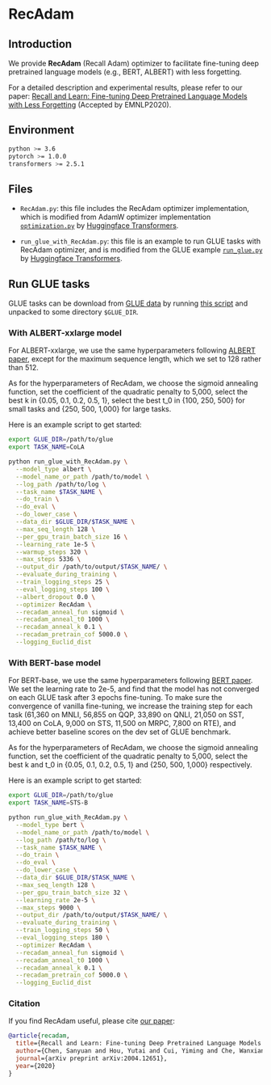 # RecAdam

## Introduction

We provide **RecAdam** (Recall Adam) optimizer to facilitate fine-tuning deep pretrained language models (e.g., BERT, ALBERT) with less forgetting.

For a detailed description and experimental results, please refer to our paper: [Recall and Learn: Fine-tuning Deep Pretrained Language Models with Less Forgetting](https://arxiv.org/abs/2004.12651) (Accepted by EMNLP2020).

## Environment

```bash
python >= 3.6
pytorch >= 1.0.0
transformers >= 2.5.1
```
## Files

- `RecAdam.py`: this file includes the RecAdam optimizer implementation, 
which is modified from AdamW optimizer implementation [`optimization.py`](https://github.com/huggingface/transformers/blob/master/src/transformers/optimization.py) by [Huggingface Transformers](https://github.com/huggingface/transformers).

- `run_glue_with_RecAdam.py`: this file is an example to run GLUE tasks with RecAdam optimizer,
and is modified from the GLUE example [`run_glue.py`](https://github.com/huggingface/transformers/blob/c44a17db1b87e31ad4c232e48d19a2700e8b690d/examples/run_glue.py) by [Huggingface Transformers](https://github.com/huggingface/transformers). 

## Run GLUE tasks

GLUE tasks can be download from
[GLUE data](https://gluebenchmark.com/tasks) by running
[this script](https://gist.github.com/W4ngatang/60c2bdb54d156a41194446737ce03e2e)
and unpacked to some directory `$GLUE_DIR`.

### With ALBERT-xxlarge model

For ALBERT-xxlarge, we use the same hyperparameters following [ALBERT paper](https://arxiv.org/pdf/1909.11942.pdf),
except for the maximum sequence length, which we set to 128 rather than 512.

As for the hyperparameters of RecAdam, 
we choose the sigmoid annealing function,
set the coefficient of the quadratic penalty to 5,000, 
select the best k in \{0.05, 0.1, 0.2, 0.5, 1\},
select the best t_0 in \{100, 250, 500\} for small tasks and \{250, 500, 1,000} for large tasks.

Here is an example script to get started:
```bash
export GLUE_DIR=/path/to/glue
export TASK_NAME=CoLA

python run_glue_with_RecAdam.py \
  --model_type albert \
  --model_name_or_path /path/to/model \
  --log_path /path/to/log \
  --task_name $TASK_NAME \
  --do_train \
  --do_eval \
  --do_lower_case \
  --data_dir $GLUE_DIR/$TASK_NAME \
  --max_seq_length 128 \
  --per_gpu_train_batch_size 16 \
  --learning_rate 1e-5 \
  --warmup_steps 320 \
  --max_steps 5336 \
  --output_dir /path/to/output/$TASK_NAME/ \
  --evaluate_during_training \
  --train_logging_steps 25 \
  --eval_logging_steps 100 \
  --albert_dropout 0.0 \
  --optimizer RecAdam \
  --recadam_anneal_fun sigmoid \
  --recadam_anneal_t0 1000 \
  --recadam_anneal_k 0.1 \
  --recadam_pretrain_cof 5000.0 \
  --logging_Euclid_dist 
```

### With BERT-base model

For BERT-base, we use the same hyperparameters following [BERT paper](https://arxiv.org/pdf/1810.04805.pdf).
We set the learning rate to 2e-5, and find that the model has not converged on each GLUE task after 3 epochs fine-tuning.
To make sure the convergence of vanilla fine-tuning, we increase the training step for each task 
(61,360 on MNLI, 56,855 on QQP, 33,890 on QNLI, 21,050 on SST, 13,400 on CoLA, 9,000 on STS, 11,500 on MRPC, 7,800 on RTE),
 and achieve better baseline scores on the dev set of GLUE benchmark.  

As for the hyperparameters of RecAdam, 
we choose the sigmoid annealing function,
set the coefficient of the quadratic penalty to 5,000, 
select the best k and t_0 in \{0.05, 0.1, 0.2, 0.5, 1\} and \{250, 500, 1,000\} respectively. 

Here is an example script to get started:
```bash
export GLUE_DIR=/path/to/glue
export TASK_NAME=STS-B

python run_glue_with_RecAdam.py \
  --model_type bert \
  --model_name_or_path /path/to/model \
  --log_path /path/to/log \
  --task_name $TASK_NAME \
  --do_train \
  --do_eval \
  --do_lower_case \
  --data_dir $GLUE_DIR/$TASK_NAME \
  --max_seq_length 128 \
  --per_gpu_train_batch_size 32 \
  --learning_rate 2e-5 \
  --max_steps 9000 \
  --output_dir /path/to/output/$TASK_NAME/ \
  --evaluate_during_training \
  --train_logging_steps 50 \
  --eval_logging_steps 180 \
  --optimizer RecAdam \
  --recadam_anneal_fun sigmoid \
  --recadam_anneal_t0 1000 \
  --recadam_anneal_k 0.1 \
  --recadam_pretrain_cof 5000.0 \
  --logging_Euclid_dist 
```

### Citation
If you find RecAdam useful, please cite [our paper](https://arxiv.org/abs/2004.12651):
```bibtex
@article{recadam,
  title={Recall and Learn: Fine-tuning Deep Pretrained Language Models with Less Forgetting},
  author={Chen, Sanyuan and Hou, Yutai and Cui, Yiming and Che, Wanxiang and Liu, Ting and Yu, Xiangzhan},
  journal={arXiv preprint arXiv:2004.12651},
  year={2020}
}
```
